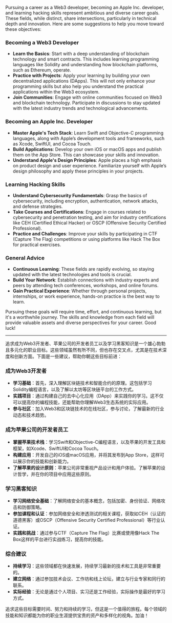 Pursuing a career as a Web3 developer, becoming an Apple Inc. developer, and learning hacking skills represent ambitious and diverse career goals. These fields, while distinct, share intersections, particularly in technical depth and innovation. Here are some suggestions to help you move toward these objectives:

### Becoming a Web3 Developer

- **Learn the Basics**: Start with a deep understanding of blockchain technology and smart contracts. This includes learning programming languages like Solidity and understanding how blockchain platforms, such as Ethereum, operate.
- **Practice with Projects**: Apply your learning by building your own decentralized applications (DApps). This will not only enhance your programming skills but also help you understand the practical applications within the Web3 ecosystem.
- **Join Communities**: Engage with online communities focused on Web3 and blockchain technology. Participate in discussions to stay updated with the latest industry trends and technological advancements.

### Becoming an Apple Inc. Developer

- **Master Apple's Tech Stack**: Learn Swift and Objective-C programming languages, along with Apple’s development tools and frameworks, such as Xcode, SwiftUI, and Cocoa Touch.
- **Build Applications**: Develop your own iOS or macOS apps and publish them on the App Store. This can showcase your skills and innovation.
- **Understand Apple's Design Principles**: Apple places a high emphasis on product design and user experience. Familiarize yourself with Apple’s design philosophy and apply these principles in your projects.

### Learning Hacking Skills

- **Understand Cybersecurity Fundamentals**: Grasp the basics of cybersecurity, including encryption, authentication, network attacks, and defense strategies.
- **Take Courses and Certifications**: Engage in courses related to cybersecurity and penetration testing, and aim for industry certifications like CEH (Certified Ethical Hacker) or OSCP (Offensive Security Certified Professional).
- **Practice and Challenges**: Improve your skills by participating in CTF (Capture The Flag) competitions or using platforms like Hack The Box for practical exercises.

### General Advice

- **Continuous Learning**: These fields are rapidly evolving, so staying updated with the latest technologies and tools is crucial.
- **Build Your Network**: Establish connections with industry experts and peers by attending tech conferences, workshops, and online forums.
- **Gain Practical Experience**: Whether through personal projects, internships, or work experience, hands-on practice is the best way to learn.

Pursuing these goals will require time, effort, and continuous learning, but it's a worthwhile journey. The skills and knowledge from each field will provide valuable assets and diverse perspectives for your career. Good luck!

***
追求成为Web3开发者、苹果公司的开发者员工以及学习黑客知识是一个雄心勃勃且多元化的职业目标。这些领域虽然有所不同，但也存在交叉点，尤其是在技术深度和创新方面。下面是一些建议，帮助你朝这些目标前进：

### 成为Web3开发者

- **学习基础**：首先，深入理解区块链技术和智能合约的原理。这包括学习Solidity编程语言，以及了解以太坊等区块链平台的工作方式。
- **实践项目**：通过构建自己的去中心化应用（DApp）来实践你的学习。这不仅可以提高你的编程技能，还能帮助你理解Web3生态系统的实际应用。
- **参与社区**：加入Web3和区块链技术的在线社区，参与讨论，了解最新的行业动态和技术趋势。

### 成为苹果公司的开发者员工

- **掌握苹果技术栈**：学习Swift和Objective-C编程语言，以及苹果的开发工具和框架，如Xcode、SwiftUI和Cocoa Touch。
- **构建应用**：开发自己的iOS或macOS应用，并将其发布到App Store，这样可以展示你的技能和创新能力。
- **了解苹果的设计原则**：苹果公司非常重视产品设计和用户体验。了解苹果的设计哲学，并在你的项目中应用这些原则。

### 学习黑客知识

- **学习网络安全基础**：了解网络安全的基本概念，包括加密、身份验证、网络攻击和防御策略。
- **参加课程和认证**：参加网络安全和渗透测试的相关课程，获取如CEH（认证的道德黑客）或OSCP（Offensive Security Certified Professional）等行业认证。
- **实践和挑战**：通过参与CTF（Capture The Flag）比赛或使用像Hack The Box这样的平台进行实战练习，提高你的技能。

### 综合建议

- **持续学习**：这些领域都在快速发展，持续学习最新的技术和工具是非常重要的。
- **建立网络**：通过参加技术会议、工作坊和线上论坛，建立与行业专家和同行的联系。
- **实际经验**：无论是通过个人项目、实习还是工作经验，实际操作是最好的学习方式。

追求这些目标需要时间、努力和持续的学习，但这是一个值得的旅程。每个领域的技能和知识都能为你的职业生涯提供宝贵的资产和多样化的视角。加油！